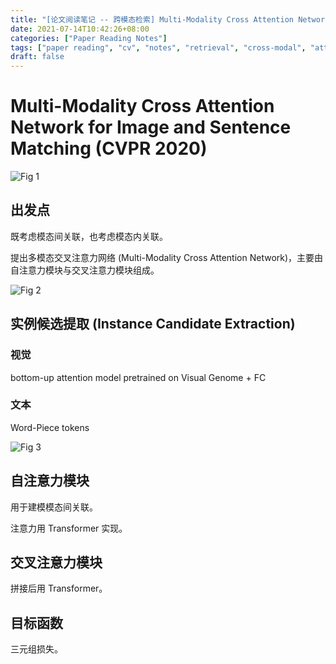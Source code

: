```yaml
---
title: "[论文阅读笔记 -- 跨模态检索] Multi-Modality Cross Attention Network (CVPR 2020)"
date: 2021-07-14T10:42:26+08:00
categories: ["Paper Reading Notes"]
tags: ["paper reading", "cv", "notes", "retrieval", "cross-modal", "attention"]
draft: false
---
```


# Multi-Modality Cross Attention Network for Image and Sentence Matching (CVPR 2020)

![Fig 1](/images/2021/PRN45/1.png)

## 出发点

既考虑模态间关联，也考虑模态内关联。  

提出多模态交叉注意力网络 (Multi-Modality Cross Attention Network)，主要由自注意力模块与交叉注意力模块组成。  

![Fig 2](/images/2021/PRN45/2.png)

## 实例候选提取 (Instance Candidate Extraction)

### 视觉
bottom-up attention model pretrained on Visual Genome + FC  

### 文本
Word-Piece tokens  

![Fig 3](/images/2021/PRN45/3.png)

## 自注意力模块

用于建模模态间关联。  

注意力用 Transformer 实现。  

## 交叉注意力模块

拼接后用 Transformer。  

## 目标函数

三元组损失。  
